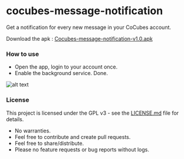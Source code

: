 # cocubes-message-notification

 Get a notification for every new message in your CoCubes account.

 Download the apk : [Cocubes-message-notification-v1.0.apk](https://github.com/balamurugan15/cocubes-message-notification/raw/master/app/Cocubes-message-notification-v1.0.apk)

### How to use
 * Open the app, login to your account once.
 * Enable the background service. Done.

 ![alt text](http://imgur.com/a/8UrWg)
 
 <blockquote class="imgur-embed-pub" lang="en" data-id="a/8UrWg"><a href="//imgur.com/8UrWg"></a></blockquote>


### License

This project is licensed under the GPL v3 - see the [LICENSE.md](LICENSE.md) file for details.




 * No warranties.
 * Feel free to contribute and create pull requests.
 * Feel free to share/distribute.
 * Please no feature requests or bug reports without logs.